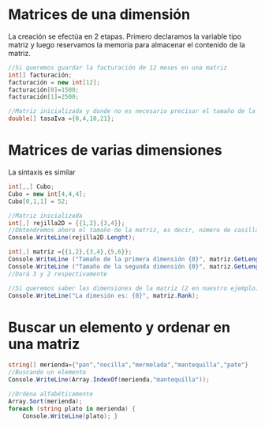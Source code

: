 # Matrices de una dimensión
La creación se efectúa en 2 etapas. Primero declaramos la variable tipo matriz y luego reservamos la memoria para almacenar el contenido de la matriz.

```cs
//Si queremos guardar la facturación de 12 meses en una matriz
int[] facturación;
facturación = new int[12];
facturación[0]=1500;
facturación[1]=2500;

//Matriz inicializada y donde no es necesario precisar el tamaño de la matriz
double[] tasaIva ={0,4,10,21};
```
# Matrices de varias dimensiones
La sintaxis es similar
```cs
int[,,] Cubo;
Cubo = new int[4,4,4];
Cubo[0,1,1] = 52;

//Matriz inicializada
int[,] rejilla2D = {{1,2},{3,4}};
//Obtendremos ahora el tamaño de la matriz, es decir, número de casillas
Console.WriteLine(rejilla2D.Lenght);

int[,] matriz ={{1,2},{3,4},{5,6}};
Console.WriteLine ("Tamaño de la primera dimensión {0}", matriz.GetLenght(0));
Console.WriteLine ("Tamaño de la segunda dimensión {0}", matriz.GetLenght(1));
//Dará 3 y 2 respectivamente

//Si queremos saber las dimensiones de la matriz (2 en nuestro ejemplo)
Console.WriteLine("La dimesión es: {0}", matriz.Rank);
```

# Buscar un elemento y ordenar en una matriz
```cs
string[] merienda={"pan","nocilla","mermelada","mantequilla","pate"}
//Buscando un elemento
Console.WriteLine(Array.IndexOf(merienda,"mantequilla"));

//Ordena alfabéticamente
Array.Sort(merienda);
foreach (string plato in merienda) {
    Console.WriteLine(plato); }
```